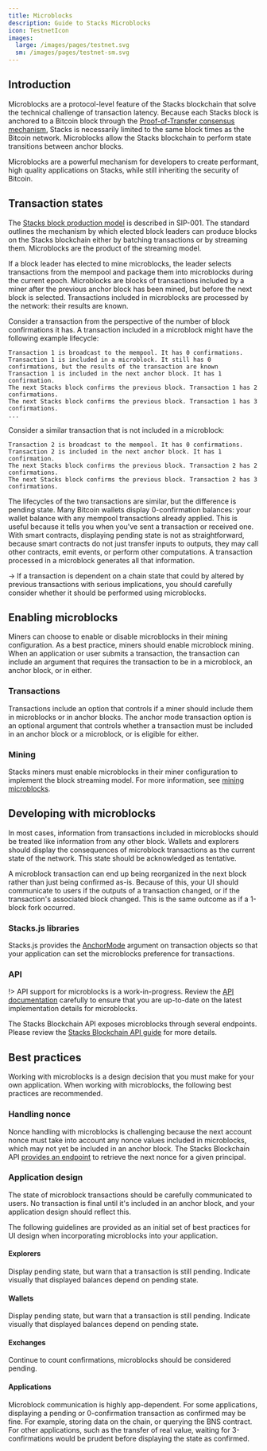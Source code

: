 ```yaml
---
title: Microblocks
description: Guide to Stacks Microblocks
icon: TestnetIcon
images:
  large: /images/pages/testnet.svg
  sm: /images/pages/testnet-sm.svg
---
```


## Introduction

Microblocks are a protocol-level feature of the Stacks blockchain that solve the technical challenge of transaction
latency. Because each Stacks block is anchored to a Bitcoin block through the [Proof-of-Transfer consensus mechanism][],
Stacks is necessarily limited to the same block times as the Bitcoin network. Microblocks allow the Stacks blockchain to
perform state transitions between anchor blocks.

Microblocks are a powerful mechanism for developers to create performant, high quality applications on Stacks, while
still inheriting the security of Bitcoin.

## Transaction states

The [Stacks block production model][] is described in SIP-001. The standard outlines the mechanism by which elected
block leaders can produce blocks on the Stacks blockchain either by batching transactions or by streaming them.
Microblocks are the product of the streaming model.

If a block leader has elected to mine microblocks, the leader selects transactions from the mempool and package them
into microblocks during the current epoch. Microblocks are blocks of transactions included by a miner after the previous
anchor block has been mined, but before the next block is selected. Transactions included in microblocks are processed by
the network: their results are known.

Consider a transaction from the perspective of the number of block confirmations it has. A transaction included in a
microblock might have the following example lifecycle:

```
Transaction 1 is broadcast to the mempool. It has 0 confirmations.
Transaction 1 is included in a microblock. It still has 0 confirmations, but the results of the transaction are known
Transaction 1 is included in the next anchor block. It has 1 confirmation.
The next Stacks block confirms the previous block. Transaction 1 has 2 confirmations.
The next Stacks block confirms the previous block. Transaction 1 has 3 confirmations.
...
```

Consider a similar transaction that is not included in a microblock:

```
Transaction 2 is broadcast to the mempool. It has 0 confirmations.
Transaction 2 is included in the next anchor block. It has 1 confirmation.
The next Stacks block confirms the previous block. Transaction 2 has 2 confirmations.
The next Stacks block confirms the previous block. Transaction 2 has 3 confirmations.
```

The lifecycles of the two transactions are similar, but the difference is pending state. Many Bitcoin wallets display
0-confirmation balances: your wallet balance with any mempool transactions already applied. This is useful because it
tells you when you've sent a transaction or received one. With smart contracts, displaying pending state is not as
straightforward, because smart contracts do not just transfer inputs to outputs, they may call other contracts, emit
events, or perform other computations. A transaction processed in a microblock generates all that information.

-> If a transaction is dependent on a chain state that could by altered by previous transactions with serious
implications, you should carefully consider whether it should be performed using microblocks.

## Enabling microblocks

Miners can choose to enable or disable microblocks in their mining configuration. As a best practice, miners should enable
microblock mining. When an application or user submits a transaction, the transaction can include an argument that
requires the transaction to be in a microblock, an anchor block, or in either.

### Transactions

Transactions include an option that controls if a miner should include them in microblocks or in anchor blocks. The
anchor mode transaction option is an optional argument that controls whether a transaction must be included in
an anchor block or a microblock, or is eligible for either.

### Mining

Stacks miners must enable microblocks in their miner configuration to implement the block streaming model. For more
information, see [mining microblocks][].

## Developing with microblocks

In most cases, information from transactions included in microblocks should be treated like information from any other
block. Wallets and explorers should display the consequences of microblock transactions as the current state of the
network. This state should be acknowledged as tentative.

A microblock transaction can end up being reorganized in the next block rather than just being confirmed as-is. Because
of this, your UI should communicate to users if the outputs of a transaction changed, or if the transaction's associated
block changed. This is the same outcome as if a 1-block fork occurred.

### Stacks.js libraries

Stacks.js provides the [AnchorMode][] argument on transaction objects so that your application can set the microblocks
preference for transactions.

### API

!> API support for microblocks is a work-in-progress. Review the [API documentation][microblocks_api] carefully to
ensure that you are up-to-date on the latest implementation details for microblocks.

The Stacks Blockchain API exposes microblocks through several endpoints. Please review the
[Stacks Blockchain API guide][] for more details.

## Best practices

Working with microblocks is a design decision that you must make for your own application. When working with
microblocks, the following best practices are recommended.

### Handling nonce

Nonce handling with microblocks is challenging because the next account nonce must take into account any nonce values
included in microblocks, which may not yet be included in an anchor block. The Stacks Blockchain API
[provides an endpoint][] to retrieve the next nonce for a given principal.

### Application design

The state of microblock transactions should be carefully communicated to users. No transaction is final until it's
included in an anchor block, and your application design should reflect this.

The following guidelines are provided as an initial set of best practices for UI design when incorporating microblocks
into your application.

#### Explorers

Display pending state, but warn that a transaction is still pending. Indicate visually that displayed balances depend
on pending state.

#### Wallets

Display pending state, but warn that a transaction is still pending. Indicate visually that displayed balances depend
on pending state.

#### Exchanges

Continue to count confirmations, microblocks should be considered pending.

#### Applications

Microblock communication is highly app-dependent. For some applications, displaying a pending or 0-confirmation
transaction as confirmed may be fine. For example, storing data on the chain, or querying the BNS contract. For other
applications, such as the transfer of real value, waiting for 3-confirmations would be prudent before displaying the
state as confirmed.

[proof-of-transfer consensus mechanism]: /understand-stacks/proof-of-transfer
[stacks block production model]: https://github.com/stacksgov/sips/blob/main/sips/sip-001/sip-001-burn-election.md#operation-as-a-leader
[mining microblocks]: /understand-stacks/mining#microblocks
[anchormode]: https://stacks-js-git-master-blockstack.vercel.app/enums/transactions.anchormode.html
[stacks blockchain api guide]: https://docs.hiro.so/getting-started/stacks-blockchain-api#microblocks-support
[provides an endpoint]: /stacks-blockchain-api#nonce-handling
[microblocks_api]: https://docs.hiro.so/api#tag/Microblocks
